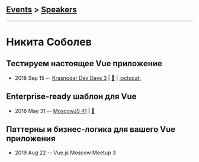 ## [Events](../README.md) > [Speakers](../speakers.md)
---

# Никита Соболев

## Тестируем настоящее Vue приложение
- 2018 Sep 15 -- [Krasnodar Dev Days 3](https://www.youtube.com/watch?v=ICVVCOjpCkA)  | [:notebook:](https://yadi.sk/i/HfxiCSyLclfzEA) | [:octocat:](https://github.com/wemake-services/wemake-vue-template) 
## Enterprise-ready шаблон для Vue
- 2018 May 31 -- [MoscowJS 41](https://youtu.be/SXFrXbhWsVY)  | [:notebook:](https://cloud.mail.ru/public/Thzo/rtfRN2MYo)  
## Паттерны и бизнес-логика для вашего Vue приложения
- 2019 Aug 22 -- Vue.js Moscow Meetup 3    
